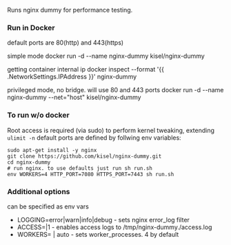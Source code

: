 Runs nginx dummy for performance testing.

### Run in Docker
default ports are 80(http) and 443(https)

simple mode
    docker run -d --name nginx-dummy kisel/nginx-dummy

getting container internal ip
    docker inspect --format '{{ .NetworkSettings.IPAddress }}' nginx-dummy

privileged mode, no bridge. will use 80 and 443 ports
    docker run -d --name nginx-dummy --net="host" kisel/nginx-dummy

### To run w/o docker
Root access is required (via sudo) to perform kernel tweaking, extending `ulimit -n`
default ports are defined by follwing env variables:

    sudo apt-get install -y nginx
    git clone https://github.com/kisel/nginx-dummy.git
    cd nginx-dummy
    # run nginx. to use defaults just run sh run.sh
    env WORKERS=4 HTTP_PORT=7080 HTTPS_PORT=7443 sh run.sh

### Additional options
can be specified as env vars

- LOGGING=error|warn|info|debug  - sets nginx error_log filter
- ACCESS=<empty>|1 - enables access logs to /tmp/nginx-dummy.<http-port>/access.log
- WORKERS=<num> | auto - sets worker_processes. 4 by default

